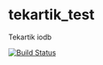 # tekartik_test

Tekartik iodb

[![Build Status](https://drone.io/github.com/alextekartik/tekartik_iodb.dart/status.png)](https://drone.io/github.com/alextekartik/tekartik_iodb.dart/latest)
